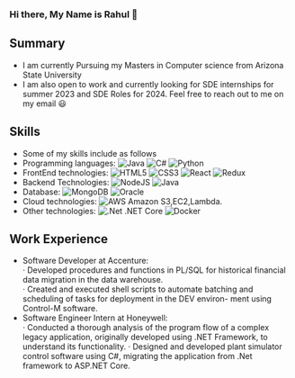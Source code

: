### Hi there, My Name is Rahul 👋

Summary
---
* I am currently Pursuing my Masters in Computer science from Arizona State University
* I am also open to work and currently looking for SDE internships for summer 2023 and SDE Roles for 2024. Feel free to reach out to me on my email :smiley:

Skills
---
* Some of my skills include as follows
* Programming languages: ![Java](https://img.shields.io/badge/java-%23ED8B00.svg?style=for-the-badge&logo=java&logoColor=white) ![C#](https://img.shields.io/badge/c%23-%23239120.svg?style=for-the-badge&logo=c-sharp&logoColor=white) ![Python](https://img.shields.io/badge/python-3670A0?style=for-the-badge&logo=python&logoColor=ffdd54)
* FrontEnd technologies: ![HTML5](https://img.shields.io/badge/html5-%23E34F26.svg?style=for-the-badge&logo=html5&logoColor=white) ![CSS3](https://img.shields.io/badge/css3-%231572B6.svg?style=for-the-badge&logo=css3&logoColor=white) ![React](https://img.shields.io/badge/react-%2320232a.svg?style=for-the-badge&logo=react&logoColor=%2361DAFB) ![Redux](https://img.shields.io/badge/redux-%23593d88.svg?style=for-the-badge&logo=redux&logoColor=white)
* Backend Technologies: ![NodeJS](https://img.shields.io/badge/node.js-6DA55F?style=for-the-badge&logo=node.js&logoColor=white) ![Java](https://img.shields.io/badge/java-%23ED8B00.svg?style=for-the-badge&logo=java&logoColor=white)
* Database: ![MongoDB](https://img.shields.io/badge/MongoDB-%234ea94b.svg?style=for-the-badge&logo=mongodb&logoColor=white) ![Oracle](https://img.shields.io/badge/Oracle-F80000?style=for-the-badge&logo=oracle&logoColor=white) 
* Cloud technologies: ![AWS](https://img.shields.io/badge/AWS-%23FF9900.svg?style=for-the-badge&logo=amazon-aws&logoColor=white) Amazon S3,EC2,Lambda.
* Other technologies: ![.Net](https://img.shields.io/badge/.NET-5C2D91?style=for-the-badge&logo=.net&logoColor=white) .NET Core ![Docker](https://img.shields.io/badge/docker-%230db7ed.svg?style=for-the-badge&logo=docker&logoColor=white)

Work Experience
---
* Software Developer at Accenture: <br/>
· Developed procedures and functions in PL/SQL for historical financial data migration in the data warehouse.<br/>
· Created and executed shell scripts to automate batching and scheduling of tasks for deployment in the DEV environ-
ment using Control-M software. 
* Software Engineer Intern at Honeywell: <br/>
· Conducted a thorough analysis of the program flow of a complex legacy application, originally developed using .NET
Framework, to understand its functionality.
· Designed and developed plant simulator control software using C#, migrating the application from .Net framework to
ASP.NET Core.


<!--
**rahnayak98/rahnayak98** is a ✨ _special_ ✨ repository because its `README.md` (this file) appears on your GitHub profile.

Here are some ideas to get you started:

- 🔭 I’m currently working on ...
- 🌱 I’m currently learning ...
- 👯 I’m looking to collaborate on ...
- 🤔 I’m looking for help with ...
- 💬 Ask me about ...
- 📫 How to reach me: ...
- 😄 Pronouns: ...
- ⚡ Fun fact: ...
-->
